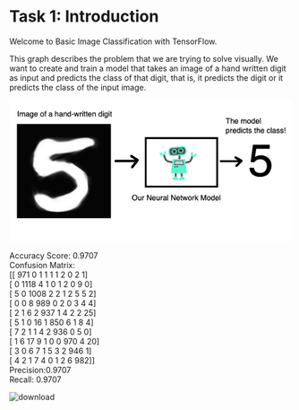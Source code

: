 # Task 1: Introduction

Welcome to Basic Image Classification with TensorFlow.

This graph describes the problem that we are trying to solve visually. We want to create and train a model that takes an image of a hand written digit as input and predicts the class of that digit, that is, it predicts the digit or it predicts the class of the input image.

![Hand Written Digits Classification](images/1_1.png)


Accuracy Score: 0.9707 <br>
Confusion Matrix: <br>
 [[ 971    0    1    1    1    1    2    0    2    1]<br>
 [   0 1118    4    1    0    1    2    0    9    0]<br>
 [   5    0 1008    2    2    1    2    5    5    2]<br>
 [   0    0    8  989    0    2    0    3    4    4]<br>
 [   2    1    6    2  937    1    4    2    2   25]<br>
 [   5    1    0   16    1  850    6    1    8    4]<br>
 [   7    2    1    1    4    2  936    0    5    0]<br>
 [   1    6   17    9    1    0    0  970    4   20]<br>
 [   3    0    6    7    1    5    3    2  946    1]<br>
 [   4    2    1    7    4    0    1    2    6  982]]<br>
Precision:0.9707<br>
Recall: 0.9707<br>

![download](https://user-images.githubusercontent.com/61019243/186367613-58321bb6-d8e5-4638-9083-7f15f6ee6412.png)
